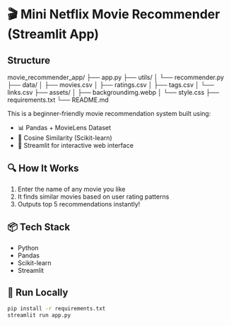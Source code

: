 # 🎬 Mini Netflix Movie Recommender (Streamlit App)

## Structure
movie_recommender_app/
├── app.py
├── utils/
│   └── recommender.py
├── data/
│   ├── movies.csv
│   ├── ratings.csv
│   ├── tags.csv
│   └── links.csv
├── assets/
│   ├── backgroundimg.webp
│   └── style.css
├── requirements.txt
└── README.md

This is a beginner-friendly movie recommendation system built using:
- 📊 Pandas + MovieLens Dataset
- 🤖 Cosine Similarity (Scikit-learn)
- 🧪 Streamlit for interactive web interface

## 🔍 How It Works
1. Enter the name of any movie you like
2. It finds similar movies based on user rating patterns
3. Outputs top 5 recommendations instantly!

## 📦 Tech Stack
- Python
- Pandas
- Scikit-learn
- Streamlit

## 🚀 Run Locally

```bash
pip install -r requirements.txt
streamlit run app.py
